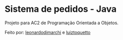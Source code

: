 # Sistema de pedidos - Java

Projeto para AC2 de Programação Orientada a Objetos.

Feito por: [leonardodimarchi](https://github.com/leonardodimarchi) e [luiztoquetto](https://github.com/luiztoquetto)
